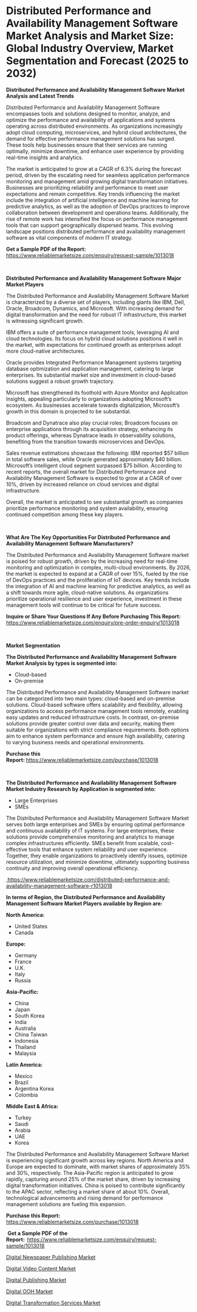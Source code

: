 <p><h1>Distributed Performance and Availability Management Software Market Analysis and Market Size: Global Industry Overview, Market Segmentation and Forecast (2025 to 2032)</h1></p><p><strong>Distributed Performance and Availability Management Software Market Analysis and Latest Trends</strong></p>
<p><p>Distributed Performance and Availability Management Software encompasses tools and solutions designed to monitor, analyze, and optimize the performance and availability of applications and systems operating across distributed environments. As organizations increasingly adopt cloud computing, microservices, and hybrid cloud architectures, the demand for effective performance management solutions has surged. These tools help businesses ensure that their services are running optimally, minimize downtime, and enhance user experience by providing real-time insights and analytics.</p><p>The market is anticipated to grow at a CAGR of 6.3% during the forecast period, driven by the escalating need for seamless application performance monitoring and management amid growing digital transformation initiatives. Businesses are prioritizing reliability and performance to meet user expectations and remain competitive. Key trends influencing the market include the integration of artificial intelligence and machine learning for predictive analytics, as well as the adoption of DevOps practices to improve collaboration between development and operations teams. Additionally, the rise of remote work has intensified the focus on performance management tools that can support geographically dispersed teams. This evolving landscape positions distributed performance and availability management software as vital components of modern IT strategy.</p></p>
<p><strong>Get a Sample PDF of the Report:&nbsp;</strong> <a href="https://www.reliablemarketsize.com/enquiry/request-sample/1013018?utm_campaign=1895&utm_medium=2&utm_source=Github&utm_content=ia&utm_term=06032025&utm_id=distributed-performance-and-availability-management-software">https://www.reliablemarketsize.com/enquiry/request-sample/1013018</a></p>
<p>&nbsp;</p>
<p><strong>Distributed Performance and Availability Management Software Major Market Players</strong></p>
<p><p>The Distributed Performance and Availability Management Software Market is characterized by a diverse set of players, including giants like IBM, Dell, Oracle, Broadcom, Dynamics, and Microsoft. With increasing demand for digital transformation and the need for robust IT infrastructure, this market is witnessing significant growth.</p><p>IBM offers a suite of performance management tools, leveraging AI and cloud technologies. Its focus on hybrid cloud solutions positions it well in the market, with expectations for continued growth as enterprises adopt more cloud-native architectures.</p><p>Oracle provides Integrated Performance Management systems targeting database optimization and application management, catering to large enterprises. Its substantial market size and investment in cloud-based solutions suggest a robust growth trajectory.</p><p>Microsoft has strengthened its foothold with Azure Monitor and Application Insights, appealing particularly to organizations adopting Microsoft’s ecosystem. As businesses accelerate towards digitalization, Microsoft’s growth in this domain is projected to be substantial.</p><p>Broadcom and Dynatrace also play crucial roles; Broadcom focuses on enterprise applications through its acquisition strategy, enhancing its product offerings, whereas Dynatrace leads in observability solutions, benefiting from the transition towards microservices and DevOps.</p><p>Sales revenue estimations showcase the following: IBM reported $57 billion in total software sales, while Oracle generated approximately $40 billion. Microsoft’s intelligent cloud segment surpassed $75 billion. According to recent reports, the overall market for Distributed Performance and Availability Management Software is expected to grow at a CAGR of over 10%, driven by increased reliance on cloud services and digital infrastructure.</p><p>Overall, the market is anticipated to see substantial growth as companies prioritize performance monitoring and system availability, ensuring continued competition among these key players.</p></p>
<p>&nbsp;</p>
<p><strong>What Are The Key Opportunities For Distributed Performance and Availability Management Software Manufacturers?</strong></p>
<p><p>The Distributed Performance and Availability Management Software market is poised for robust growth, driven by the increasing need for real-time monitoring and optimization in complex, multi-cloud environments. By 2026, the market is expected to expand at a CAGR of over 15%, fueled by the rise of DevOps practices and the proliferation of IoT devices. Key trends include the integration of AI and machine learning for predictive analytics, as well as a shift towards more agile, cloud-native solutions. As organizations prioritize operational resilience and user experience, investment in these management tools will continue to be critical for future success.</p></p>
<p><strong>Inquire or Share Your Questions If Any Before Purchasing This Report:</strong> <a href="https://www.reliablemarketsize.com/enquiry/pre-order-enquiry/1013018?utm_campaign=1895&utm_medium=2&utm_source=Github&utm_content=ia&utm_term=06032025&utm_id=distributed-performance-and-availability-management-software">https://www.reliablemarketsize.com/enquiry/pre-order-enquiry/1013018</a></p>
<p>&nbsp;</p>
<p><strong>Market Segmentation</strong></p>
<p><strong>The Distributed Performance and Availability Management Software Market Analysis by types is segmented into:</strong></p>
<p><ul><li>Cloud-based</li><li>On-premise</li></ul></p>
<p><p>The Distributed Performance and Availability Management Software market can be categorized into two main types: cloud-based and on-premise solutions. Cloud-based software offers scalability and flexibility, allowing organizations to access performance management tools remotely, enabling easy updates and reduced infrastructure costs. In contrast, on-premise solutions provide greater control over data and security, making them suitable for organizations with strict compliance requirements. Both options aim to enhance system performance and ensure high availability, catering to varying business needs and operational environments.</p></p>
<p><strong>Purchase this Report:&nbsp;</strong><a href="https://www.reliablemarketsize.com/purchase/1013018?utm_campaign=1895&utm_medium=2&utm_source=Github&utm_content=ia&utm_term=06032025&utm_id=distributed-performance-and-availability-management-software">https://www.reliablemarketsize.com/purchase/1013018</a></p>
<p>&nbsp;</p>
<p><strong>The Distributed Performance and Availability Management Software Market Industry Research by Application is segmented into:</strong></p>
<p><ul><li>Large Enterprises</li><li>SMEs</li></ul></p>
<p><p>The Distributed Performance and Availability Management Software Market serves both large enterprises and SMEs by ensuring optimal performance and continuous availability of IT systems. For large enterprises, these solutions provide comprehensive monitoring and analytics to manage complex infrastructures efficiently. SMEs benefit from scalable, cost-effective tools that enhance system reliability and user experience. Together, they enable organizations to proactively identify issues, optimize resource utilization, and minimize downtime, ultimately supporting business continuity and improving overall operational efficiency.</p></p>
<p><a href="https://www.reliablemarketsize.com/distributed-performance-and-availability-management-software-r1013018?utm_campaign=1895&utm_medium=2&utm_source=Github&utm_content=ia&utm_term=06032025&utm_id=distributed-performance-and-availability-management-software">&nbsp;https://www.reliablemarketsize.com/distributed-performance-and-availability-management-software-r1013018</a></p>
<p><strong>In terms of Region, the Distributed Performance and Availability Management Software Market Players available by Region are:</strong></p>
<p>
    <p> <strong> North America: </strong>
        <ul>
            <li>United States</li>
            <li>Canada</li>
        </ul>
        </p> 
    <p> <strong> Europe: </strong>
        <ul>
            <li>Germany</li>
            <li>France</li>
            <li>U.K.</li>
            <li>Italy</li>
            <li>Russia</li>
        </ul>
        </p> 
    <p> <strong> Asia-Pacific: </strong>
        <ul>
            <li>China</li>
            <li>Japan</li>
            <li>South Korea</li>
            <li>India</li>
            <li>Australia</li>
            <li>China Taiwan</li>
            <li>Indonesia</li>
            <li>Thailand</li>
            <li>Malaysia</li>
        </ul>
        </p> 
    <p> <strong> Latin America: </strong>
        <ul>
            <li>Mexico</li>
            <li>Brazil</li>
            <li>Argentina Korea</li>
            <li>Colombia</li>
        </ul>
        </p> 
    <p> <strong> Middle East & Africa: </strong>
        <ul>
            <li>Turkey</li>
            <li>Saudi</li>
            <li>Arabia</li>
            <li>UAE</li>
            <li>Korea</li>
        </ul>
    </p>
    </p>
<p><p>The Distributed Performance and Availability Management Software Market is experiencing significant growth across key regions. North America and Europe are expected to dominate, with market shares of approximately 35% and 30%, respectively. The Asia-Pacific region is anticipated to grow rapidly, capturing around 25% of the market share, driven by increasing digital transformation initiatives. China is poised to contribute significantly to the APAC sector, reflecting a market share of about 10%. Overall, technological advancements and rising demand for performance management solutions are fueling this expansion.</p></p>
<p><strong>Purchase this Report: </strong><a href="https://www.reliablemarketsize.com/purchase/1013018?utm_campaign=1895&utm_medium=2&utm_source=Github&utm_content=ia&utm_term=06032025&utm_id=distributed-performance-and-availability-management-software">https://www.reliablemarketsize.com/purchase/1013018</a></p>
<p>&nbsp;<strong>Get a Sample PDF of the Report:&nbsp;&nbsp;</strong><a href="https://www.reliablemarketsize.com/enquiry/request-sample/1013018?utm_campaign=1895&utm_medium=2&utm_source=Github&utm_content=ia&utm_term=06032025&utm_id=distributed-performance-and-availability-management-software">https://www.reliablemarketsize.com/enquiry/request-sample/1013018</a></p>
<p><strong></strong></p>
<p><p><a href="https://github.com/hoganemken50/Market-Research-Report-List-1/blob/main/digital-newspaper-publishing-market.md?utm_campaign=1895&utm_medium=2&utm_source=Github&utm_content=ia&utm_term=06032025&utm_id=distributed-performance-and-availability-management-software">Digital Newspaper Publishing Market</a></p><p><a href="https://github.com/buluckcapps2/Market-Research-Report-List-1/blob/main/digital-video-content-market.md?utm_campaign=1895&utm_medium=2&utm_source=Github&utm_content=ia&utm_term=06032025&utm_id=distributed-performance-and-availability-management-software">Digital Video Content Market</a></p><p><a href="https://github.com/zemonarutaep/Market-Research-Report-List-1/blob/main/digital-publishing-market.md?utm_campaign=1895&utm_medium=2&utm_source=Github&utm_content=ia&utm_term=06032025&utm_id=distributed-performance-and-availability-management-software">Digital Publishing Market</a></p><p><a href="https://github.com/ujanoandryvw/Market-Research-Report-List-1/blob/main/digital-ooh-market.md?utm_campaign=1895&utm_medium=2&utm_source=Github&utm_content=ia&utm_term=06032025&utm_id=distributed-performance-and-availability-management-software">Digital OOH Market</a></p><p><a href="https://github.com/donnypolan/Market-Research-Report-List-1/blob/main/digital-transformation-services-market.md?utm_campaign=1895&utm_medium=2&utm_source=Github&utm_content=ia&utm_term=06032025&utm_id=distributed-performance-and-availability-management-software">Digital Transformation Services Market</a></p></p>